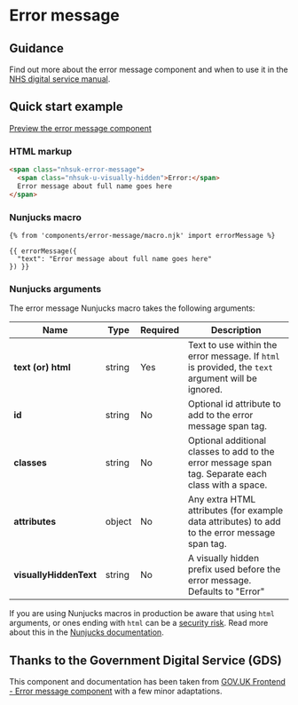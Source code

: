 # Error message

## Guidance
Find out more about the error message component and when to use it in the [NHS digital service manual](https://beta.nhs.uk/service-manual/styles-components-patterns/error-message).

## Quick start example

[Preview the error message component](https://nhsuk.github.io/nhsuk-frontend/components/error-message/index.html)

### HTML markup

```html
<span class="nhsuk-error-message">
  <span class="nhsuk-u-visually-hidden">Error:</span> 
  Error message about full name goes here
</span>
```

### Nunjucks macro

```
{% from 'components/error-message/macro.njk' import errorMessage %}

{{ errorMessage({
  "text": "Error message about full name goes here"
}) }}
```

### Nunjucks arguments

The error message Nunjucks macro takes the following arguments:

| Name                      | Type     | Required  | Description             |
| --------------------------|----------|-----------|-------------------------|
| **text (or) html**        | string   | Yes       | Text to use within the error message. If `html` is provided, the `text` argument will be ignored. |
| **id**                    | string   | No        | Optional id attribute to add to the error message span tag. |
| **classes**               | string   | No        | Optional additional classes to add to the error message span tag. Separate each class with a space. |
| **attributes**            | object   | No        | Any extra HTML attributes (for example data attributes) to add to the error message span tag. |
| **visuallyHiddenText**    | string   | No        | A visually hidden prefix used before the error message. Defaults to "Error" |

If you are using Nunjucks macros in production be aware that using `html` arguments, or ones ending with `html` can be a [security risk](https://developer.mozilla.org/en-US/docs/Glossary/Cross-site_scripting). Read more about this in the [Nunjucks documentation](https://mozilla.github.io/nunjucks/api.html#user-defined-templates-warning).

## Thanks to the Government Digital Service (GDS)

This component and documentation has been taken from [GOV.UK Frontend - Error message component](https://github.com/alphagov/govuk-frontend/tree/master/package/components/error-message) with a few minor adaptations.
